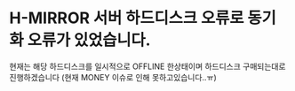 # H-MIRROR 서버 하드디스크 오류로 동기화 오류가 있었습니다.

현재는 해당 하드디스크를 일시적으로 OFFLINE 한상태이며 하드디스크 구매되는대로 진행하겠습니다
(현재 MONEY 이슈로 인해 못하고있습니다..ㅠ)
